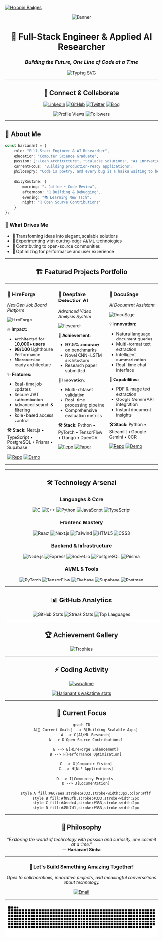 [![Holopin Badges](https://holopin.me/hsinha11)](https://holopin.io/@hsinha11)

<div align="center">
  
![Banner](https://capsule-render.vercel.app/api?type=waving&color=0:667eea,50:764ba2,100:f093fb&height=400&text=Harianant%20Sinha&reversal=false&textBg=false&fontAlignY=40&animation=fadeIn&strokeWidth=2&fontSize=60&fontColor=ffffff&stroke=ffffff)

</div>


<div align="center">
  
# 🚀 Full-Stack Engineer & Applied AI Researcher
### *Building the Future, One Line of Code at a Time*

[![Typing SVG](https://readme-typing-svg.herokuapp.com?font=Fira+Code&size=22&duration=3000&pause=1000&color=667EEA&center=true&vCenter=true&multiline=true&width=600&height=200&lines=Welcome+to+my+digital+universe!;Crafting+scalable+solutions;Exploring+AI+frontiers;Always+learning%2C+always+building)](https://git.io/typing-svg)

</div>

---

<div align="center">

## 🌌 **Connect & Collaborate**

[![LinkedIn](https://img.shields.io/badge/LinkedIn-0077B5?style=for-the-badge&logo=linkedin&logoColor=white&labelColor=0077B5)](https://www.linkedin.com/in/harianantsinha/)
[![GitHub](https://img.shields.io/badge/GitHub-100000?style=for-the-badge&logo=github&logoColor=white&labelColor=181717)](https://github.com/HSinha11)
[![Twitter](https://img.shields.io/badge/Twitter-1DA1F2?style=for-the-badge&logo=twitter&logoColor=white&labelColor=1DA1F2)](https://x.com/HarianantS)
[![Blog](https://img.shields.io/badge/Blog-white?style=for-the-badge&logo=hashnode&logoColor=2962FF&labelColor=white)](https://harianantsinha.hashnode.dev/)

![Profile Views](https://komarev.com/ghpvc/?username=Hsinha11&color=667eea&style=for-the-badge&label=Profile+Views)
![Followers](https://img.shields.io/github/followers/HSinha11?style=for-the-badge&color=black)

</div>

---



## 🧠 **About Me**

```typescript
const harianant = {
    role: "Full-Stack Engineer & AI Researcher",
    education: "Computer Science Graduate",
    passion: ["Clean Architecture", "Scalable Solutions", "AI Innovation"],
    currentFocus: "Building production-ready applications",
    philosophy: "Code is poetry, and every bug is a haiku waiting to be fixed",
    
    dailyRoutine: {
        morning: "☕ Coffee + Code Review",
        afternoon: "🔨 Building & Debugging", 
        evening: "📚 Learning New Tech",
        night: "🌙 Open Source Contributions"
    }
};

```

### 🎯 **What Drives Me**
- 🔮 Transforming ideas into elegant, scalable solutions
- 🧪 Experimenting with cutting-edge AI/ML technologies  
- 🌱 Contributing to open-source communities
- 🚀 Optimizing for performance and user experience

---

<div align="center">

## 🏗️ **Featured Projects Portfolio**

</div>

<table>
<tr>
<td width="33%" valign="top">

### 🎯 **HireForge**
*NextGen Job Board Platform*

![HireForge](https://img.shields.io/badge/Status-Production%20Ready-brightgreen?style=flat-square)

🔥 **Impact:**
- Architected for **10,000+ users**
- **98/100** Lighthouse Performance
- Microservice-ready architecture

✨ **Features:**
- Real-time job updates
- Secure JWT authentication  
- Advanced search & filtering
- Role-based access control

**🛠️ Stack:** Next.js • TypeScript • PostgreSQL • Prisma • Supabase

[![Repo](https://img.shields.io/badge/Code-GitHub-181717?style=flat-square&logo=github)](https://github.com/Hsinha11/HireForge)
[![Demo](https://img.shields.io/badge/Live-Demo-00C7B7?style=flat-square&logo=vercel)](https://hireforge-new.vercel.app/)

</td>
<td width="33%" valign="top">

### 🤖 **Deepfake Detection AI**
*Advanced Video Analysis System*

![Research](https://img.shields.io/badge/Status-Research%20Complete-blue?style=flat-square)

🎯 **Achievement:**
- **97.5% accuracy** on benchmarks
- Novel CNN-LSTM architecture
- Research paper submitted

🔬 **Innovation:**
- Multi-dataset validation
- Real-time processing pipeline
- Comprehensive evaluation metrics

**🛠️ Stack:** Python • PyTorch • TensorFlow • Django • OpenCV

[![Repo](https://img.shields.io/badge/Code-GitHub-181717?style=flat-square&logo=github)](https://github.com/Hsinha11/Deepfake_detection_using_deep_learning)
[![Paper](https://img.shields.io/badge/Research-Paper-FF6B6B?style=flat-square&logo=adobeacrobatreader)](#)

</td>
<td width="33%" valign="top">

### 📄 **DocuSage**
*AI Document Assistant*

![DocuSage](https://img.shields.io/badge/Status-Live-success?style=flat-square)

💡 **Innovation:**
- Natural language document queries
- Multi-format text extraction
- Intelligent summarization
- Real-time chat interface

🌟 **Capabilities:**
- PDF & image text extraction
- Google Gemini API integration
- Instant document insights

**🛠️ Stack:** Python • Streamlit • Google Gemini • OCR

[![Repo](https://img.shields.io/badge/Code-GitHub-181717?style=flat-square&logo=github)](https://github.com/Hsinha11/DocuSage-AI-Document-Assistant)
[![Demo](https://img.shields.io/badge/Try-Live-4285F4?style=flat-square&logo=streamlit)](https://docusage.streamlit.app/)

</td>
</tr>
</table>

---

<div align="center">

## 🛠️ **Technology Arsenal**

</div>

<div align="center">

### **Languages & Core**
![C](https://img.shields.io/badge/C-A8B9CC?style=for-the-badge&logo=c&logoColor=black)
![C++](https://img.shields.io/badge/C++-00599C?style=for-the-badge&logo=cplusplus&logoColor=white)
![Python](https://img.shields.io/badge/Python-FFD43B?style=for-the-badge&logo=python&logoColor=blue)
![JavaScript](https://img.shields.io/badge/JavaScript-F7DF1E?style=for-the-badge&logo=javascript&logoColor=black)
![TypeScript](https://img.shields.io/badge/TypeScript-3178C6?style=for-the-badge&logo=typescript&logoColor=white)

### **Frontend Mastery**
![React](https://img.shields.io/badge/React-61DAFB?style=for-the-badge&logo=react&logoColor=black)
![Next.js](https://img.shields.io/badge/Next.js-000000?style=for-the-badge&logo=nextdotjs&logoColor=white)
![Tailwind](https://img.shields.io/badge/Tailwind_CSS-38B2AC?style=for-the-badge&logo=tailwind-css&logoColor=white)
![HTML5](https://img.shields.io/badge/HTML5-E34F26?style=for-the-badge&logo=html5&logoColor=white)
![CSS3](https://img.shields.io/badge/CSS3-1572B6?style=for-the-badge&logo=css3&logoColor=white)

### **Backend & Infrastructure**
![Node.js](https://img.shields.io/badge/Node.js-339933?style=for-the-badge&logo=nodedotjs&logoColor=white)
![Express](https://img.shields.io/badge/Express-000000?style=for-the-badge&logo=express&logoColor=white)
![Socket.io](https://img.shields.io/badge/Socket.io-010101?style=for-the-badge&logo=socketdotio&logoColor=white)
![PostgreSQL](https://img.shields.io/badge/PostgreSQL-4169E1?style=for-the-badge&logo=postgresql&logoColor=white)
![Prisma](https://img.shields.io/badge/Prisma-2D3748?style=for-the-badge&logo=prisma&logoColor=white)

### **AI/ML & Tools**
![PyTorch](https://img.shields.io/badge/PyTorch-EE4C2C?style=for-the-badge&logo=pytorch&logoColor=white)
![TensorFlow](https://img.shields.io/badge/TensorFlow-FF6F00?style=for-the-badge&logo=tensorflow&logoColor=white)
![Firebase](https://img.shields.io/badge/Firebase-FFCA28?style=for-the-badge&logo=firebase&logoColor=black)
![Supabase](https://img.shields.io/badge/Supabase-3FCF8E?style=for-the-badge&logo=supabase&logoColor=white)
![Postman](https://img.shields.io/badge/Postman-FF6C37?style=for-the-badge&logo=postman&logoColor=white)

</div>

---

<div align="center">

## 📊 **GitHub Analytics**

<img width="49%" src="https://github-readme-stats.vercel.app/api?username=Hsinha11&show_icons=true&theme=tokyonight&hide_border=true&bg_color=0D1117&title_color=667eea&icon_color=f093fb&text_color=c9d1d9" alt="GitHub Stats"/>
<img width="49%" src="https://github-readme-streak-stats.herokuapp.com/?user=Hsinha11&theme=tokyonight&hide_border=true&background=0D1117&stroke=667eea&ring=f093fb&fire=667eea&currStreakLabel=f093fb" alt="Streak Stats"/>

<img width="60%" src="https://github-readme-stats.vercel.app/api/top-langs/?username=Hsinha11&theme=tokyonight&layout=compact&hide_border=true&bg_color=0D1117&title_color=667eea&text_color=c9d1d9" alt="Top Languages"/>

</div>

---

<div align="center">

## 🏆 **Achievement Gallery**

![Trophies](https://github-profile-trophy.vercel.app/?username=Hsinha11&theme=discord&no-frame=true&no-bg=true&margin-w=5&column=7&rank=SECRET,SSS,SS,S,AAA,AA,A)

</div>

---

<div align="center">

## ⚡ **Coding Activity**

[![wakatime](https://wakatime.com/badge/user/05bebc06-1606-4c63-837a-90cc701eec10.svg)](https://wakatime.com/@05bebc06-1606-4c63-837a-90cc701eec10)

[![Harianant's wakatime stats](https://github-readme-stats.vercel.app/api/wakatime?username=HarianantSinha&theme=tokyonight&hide_border=true&bg_color=0D1117&title_color=667eea&text_color=c9d1d9)](https://github.com/anuraghazra/github-readme-stats)

</div>

---

<div align="center">

## 🌟 **Current Focus**

```mermaid
graph TD
    A[🎯 Current Goals] --> B[Building Scalable Apps]
    A --> C[AI/ML Research]
    A --> D[Open Source Contributions]
    
    B --> E[HireForge Enhancement]
    B --> F[Performance Optimization]
    
    C --> G[Computer Vision]
    C --> H[NLP Applications]
    
    D --> I[Community Projects]
    D --> J[Documentation]
    
    style A fill:#667eea,stroke:#333,stroke-width:3px,color:#fff
    style B fill:#f093fb,stroke:#333,stroke-width:2px
    style C fill:#4ecdc4,stroke:#333,stroke-width:2px
    style D fill:#45b7d1,stroke:#333,stroke-width:2px
```

</div>

---

<div align="center">

## 💭 **Philosophy**



*"Exploring the world of technology with passion and curiosity, one commit at a time."*  
— **Harianant Sinha**

---

### 🤝 **Let's Build Something Amazing Together!**

*Open to collaborations, innovative projects, and meaningful conversations about technology.*

[![Email](https://img.shields.io/badge/Let's_Talk-667eea?style=for-the-badge&logo=gmail&logoColor=white)](mailto:harianantsinha2003@gmail.com)

---

<img src="https://raw.githubusercontent.com/platane/snk/output/github-contribution-grid-snake-dark.svg" alt="Snake Game"/>

</div>
